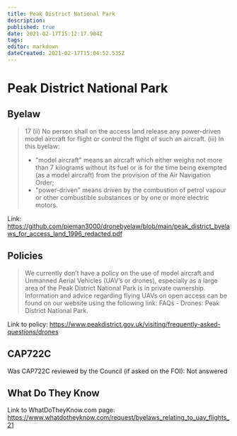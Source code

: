 ```yaml
---
title: Peak District National Park
description: 
published: true
date: 2021-02-17T15:12:17.904Z
tags: 
editor: markdown
dateCreated: 2021-02-17T15:04:52.535Z
---
```


# Peak District National Park

## Byelaw
> 17 (ii) No person shall on the access land release any power-driven model aircraft for flight or control the flight of such an aircraft.
> (iii) In this byelaw:
> - "model aircraft" means an aircraft which either weighs not more than 7 kilograms without its fuel or is for the time being exempted (as a model aircraft) from the provision of the Air Navigation Order;
> - "power-driven" means driven by the combustion of petrol vapour or other combustible substances or by one or more electric motors.

Link: 
https://github.com/pieman3000/dronebyelaw/blob/main/peak_district_byelaws_for_access_land_1996_redacted.pdf

## Policies

> We currently don’t have a policy on the use of model aircraft and Unmanned Aerial Vehicles (UAV’s or drones), especially as a large area of the Peak District National Park is in private ownership. Information and advice regarding flying UAVs on open access can be found on our website using the following link: FAQs - Drones: Peak District National Park.

Link to policy: 
https://www.peakdistrict.gov.uk/visiting/frequently-asked-questions/drones

## CAP722C

Was CAP722C reviewed by the Council (if asked on the FOI): Not answered

## What Do They Know

Link to WhatDoTheyKnow.com page: 
https://www.whatdotheyknow.com/request/byelaws_relating_to_uav_flights_21